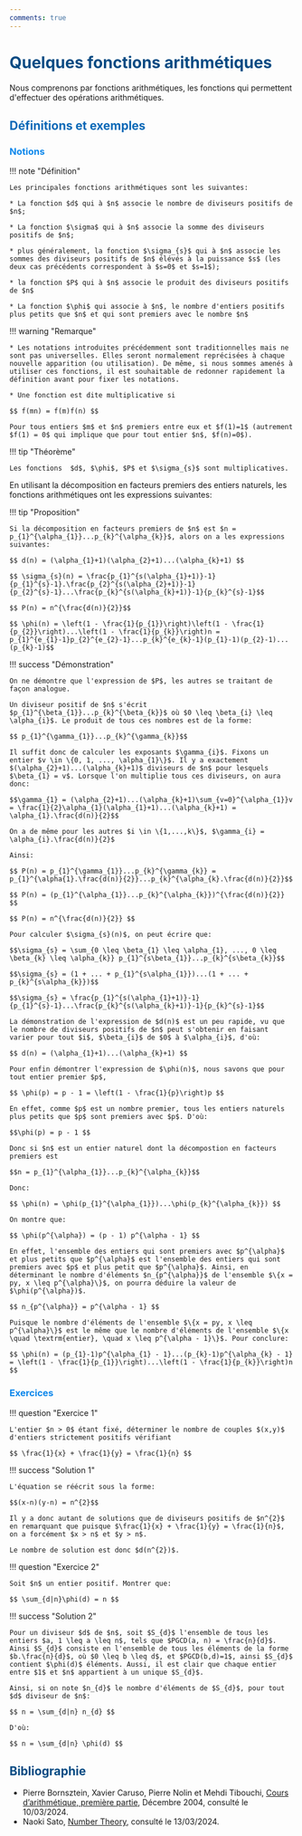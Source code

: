 ```yaml
---
comments: true
---
```


# <span style="color:#074b83"> Quelques fonctions arithmétiques </span>

Nous comprenons par fonctions arithmétiques, les fonctions qui permettent d'effectuer des opérations arithmétiques.

## <span style="color:#0a69b7">Définitions et exemples</span>

### <span style="color:#0c87eb">Notions</span>

!!! note "Définition"

    Les principales fonctions arithmétiques sont les suivantes:

    * La fonction $d$ qui à $n$ associe le nombre de diviseurs positifs de $n$;

    * La fonction $\sigma$ qui à $n$ associe la somme des diviseurs positifs de $n$;

    * plus généralement, la fonction $\sigma_{s}$ qui à $n$ associe les sommes des diviseurs positifs de $n$ élévés à la puissance $s$ (les deux cas précédents correspondent à $s=0$ et $s=1$);

    * la fonction $P$ qui à $n$ associe le produit des diviseurs positifs de $n$

    * La fonction $\phi$ qui associe à $n$, le nombre d'entiers positifs plus petits que $n$ et qui sont premiers avec le nombre $n$

!!! warning "Remarque"

    * Les notations introduites précédemment sont traditionnelles mais ne sont pas universelles. Elles seront normalement reprécisées à chaque nouvelle apparition (ou utilisation). De même, si nous sommes amenés à utiliser ces fonctions, il est souhaitable de redonner rapidement la définition avant pour fixer les notations.

    * Une fonction est dite multiplicative si

    $$ f(mn) = f(m)f(n) $$

    Pour tous entiers $m$ et $n$ premiers entre eux et $f(1)=1$ (autrement $f(1) = 0$ qui implique que pour tout entier $n$, $f(n)=0$).

!!! tip "Théorème"

    Les fonctions  $d$, $\phi$, $P$ et $\sigma_{s}$ sont multiplicatives. 

En utilisant la décomposition en facteurs premiers des entiers naturels, les fonctions arithmétiques ont les expressions suivantes:

!!! tip "Proposition"

    Si la décomposition en facteurs premiers de $n$ est $n = p_{1}^{\alpha_{1}}...p_{k}^{\alpha_{k}}$, alors on a les expressions suivantes:

    $$ d(n) = (\alpha_{1}+1)(\alpha_{2}+1)...(\alpha_{k}+1) $$

    $$ \sigma_{s}(n) = \frac{p_{1}^{s(\alpha_{1}+1)}-1}{p_{1}^{s}-1}.\frac{p_{2}^{s(\alpha_{2}+1)}-1}{p_{2}^{s}-1}...\frac{p_{k}^{s(\alpha_{k}+1)}-1}{p_{k}^{s}-1}$$

    $$ P(n) = n^{\frac{d(n)}{2}}$$

    $$ \phi(n) = \left(1 - \frac{1}{p_{1}}\right)\left(1 - \frac{1}{p_{2}}\right)...\left(1 - \frac{1}{p_{k}}\right)n = p_{1}^{e_{1}-1}p_{2}^{e_{2}-1}...p_{k}^{e_{k}-1}(p_{1}-1)(p_{2}-1)...(p_{k}-1)$$

!!! success "Démonstration"

    On ne démontre que l'expression de $P$, les autres se traitant de façon analogue.

    Un diviseur positif de $n$ s'écrit $p_{1}^{\beta_{1}}...p_{k}^{\beta_{k}}$ où $0 \leq \beta_{i} \leq \alpha_{i}$. Le produit de tous ces nombres est de la forme:

    $$ p_{1}^{\gamma_{1}}...p_{k}^{\gamma_{k}}$$

    Il suffit donc de calculer les exposants $\gamma_{i}$. Fixons un entier $v \in \{0, 1, ..., \alpha_{1}\}$. Il y a exactement $(\alpha_{2}+1)...(\alpha_{k}+1)$ diviseurs de $n$ pour lesquels $\beta_{1} = v$. Lorsque l'on multiplie tous ces diviseurs, on aura donc:

    $$\gamma_{1} = (\alpha_{2}+1)...(\alpha_{k}+1)\sum_{v=0}^{\alpha_{1}}v = \frac{1}{2}\alpha_{1}(\alpha_{1}+1)...(\alpha_{k}+1) = \alpha_{1}.\frac{d(n)}{2}$$

    On a de même pour les autres $i \in \{1,...,k\}$, $\gamma_{i} = \alpha_{i}.\frac{d(n)}{2}$

    Ainsi:

    $$ P(n) = p_{1}^{\gamma_{1}}...p_{k}^{\gamma_{k}} = p_{1}^{\alpha{1}.\frac{d(n)}{2}}...p_{k}^{\alpha_{k}.\frac{d(n)}{2}}$$

    $$ P(n) = (p_{1}^{\alpha_{1}}...p_{k}^{\alpha_{k}})^{\frac{d(n)}{2}} $$

    $$ P(n) = n^{\frac{d(n)}{2}} $$

    Pour calculer $\sigma_{s}(n)$, on peut écrire que:

    $$\sigma_{s} = \sum_{0 \leq \beta_{1} \leq \alpha_{1}, ..., 0 \leq \beta_{k} \leq \alpha_{k}} p_{1}^{s\beta_{1}}...p_{k}^{s\beta_{k}}$$

    $$\sigma_{s} = (1 + ... + p_{1}^{s\alpha_{1}})...(1 + ... + p_{k}^{s\alpha_{k}})$$

    $$\sigma_{s} = \frac{p_{1}^{s(\alpha_{1}+1)}-1}{p_{1}^{s}-1}...\frac{p_{k}^{s(\alpha_{k}+1)}-1}{p_{k}^{s}-1}$$

    La démonstration de l'expression de $d(n)$ est un peu rapide, vu que le nombre de diviseurs positifs de $n$ peut s'obtenir en faisant varier pour tout $i$, $\beta_{i}$ de $0$ à $\alpha_{i}$, d'où:

    $$ d(n) = (\alpha_{1}+1)...(\alpha_{k}+1) $$

    Pour enfin démontrer l'expression de $\phi(n)$, nous savons que pour tout entier premier $p$, 

    $$ \phi(p) = p - 1 = \left(1 - \frac{1}{p}\right)p $$

    En effet, comme $p$ est un nombre premier, tous les entiers naturels plus petits que $p$ sont premiers avec $p$. D'où:

    $$\phi(p) = p - 1 $$

    Donc si $n$ est un entier naturel dont la décompostion en facteurs premiers est

    $$n = p_{1}^{\alpha_{1}}...p_{k}^{\alpha_{k}}$$

    Donc:

    $$ \phi(n) = \phi(p_{1}^{\alpha_{1}})...\phi(p_{k}^{\alpha_{k}}) $$

    On montre que:

    $$ \phi(p^{\alpha}) = (p - 1) p^{\alpha - 1} $$

    En effet, l'ensemble des entiers qui sont premiers avec $p^{\alpha}$ et plus petits que $p^{\alpha}$ est l'ensemble des entiers qui sont premiers avec $p$ et plus petit que $p^{\alpha}$. Ainsi, en déterminant le nombre d'éléments $n_{p^{\alpha}}$ de l'ensemble $\{x = py, x \leq p^{\alpha}\}$, on pourra déduire la valeur de $\phi(p^{\alpha})$.

    $$ n_{p^{\alpha}} = p^{\alpha - 1} $$

    Puisque le nombre d'éléments de l'ensemble $\{x = py, x \leq p^{\alpha}\}$ est le même que le nombre d'éléments de l'ensemble $\{x \quad \textrm{entier}, \quad x \leq p^{\alpha - 1}\}$. Pour conclure:

    $$ \phi(n) = (p_{1}-1)p^{\alpha_{1} - 1}...(p_{k}-1)p^{\alpha_{k} - 1} = \left(1 - \frac{1}{p_{1}}\right)...\left(1 - \frac{1}{p_{k}}\right)n $$

### <span style="color:#0c87eb">Exercices</span>

!!! question "Exercice 1"

    L'entier $n > 0$ étant fixé, déterminer le nombre de couples $(x,y)$ d'entiers strictement positifs vérifiant 
    
    $$ \frac{1}{x} + \frac{1}{y} = \frac{1}{n} $$

!!! success "Solution 1"

    L'équation se réécrit sous la forme:

    $$(x-n)(y-n) = n^{2}$$

    Il y a donc autant de solutions que de diviseurs positifs de $n^{2}$ en remarquant que puisque $\frac{1}{x} + \frac{1}{y} = \frac{1}{n}$, on a forcément $x > n$ et $y > n$.

    Le nombre de solution est donc $d(n^{2})$.

!!! question "Exercice 2"

    Soit $n$ un entier positif. Montrer que:

    $$ \sum_{d|n}\phi(d) = n $$

!!! success "Solution 2"

    Pour un diviseur $d$ de $n$, soit $S_{d}$ l'ensemble de tous les entiers $a, 1 \leq a \leq n$, tels que $PGCD(a, n) = \frac{n}{d}$. Ainsi $S_{d}$ consiste en l'ensemble de tous les éléments de la forme $b.\frac{n}{d}$, où $0 \leq b \leq d$, et $PGCD(b,d)=1$, ainsi $S_{d}$ contient $\phi(d)$ éléments. Aussi, il est clair que chaque entier entre $1$ et $n$ appartient à un unique $S_{d}$. 

    Ainsi, si on note $n_{d}$ le nombre d'éléments de $S_{d}$, pour tout $d$ diviseur de $n$:

    $$ n = \sum_{d|n} n_{d} $$

    D'où:

    $$ n = \sum_{d|n} \phi(d) $$

## <span style="color:#074b83">Bibliographie</span>

* Pierre Bornsztein, Xavier Caruso, Pierre Nolin et Mehdi Tibouchi, [Cours d’arithmétique, première partie](http://igor-kortchemski.perso.math.cnrs.fr/olympiades/Cours/Arithmetique/arithm.pdf), Décembre 2004, consulté le 10/03/2024.
* Naoki Sato, [Number Theory](https://artofproblemsolving.com/articles/files/SatoNT.pdf), consulté le 13/03/2024.
